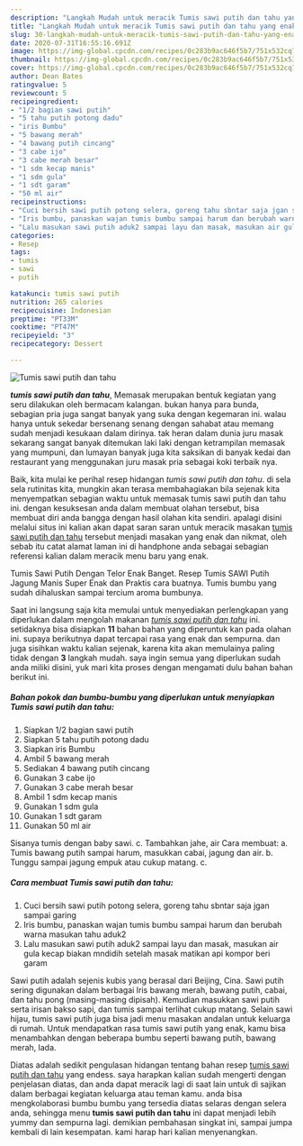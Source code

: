 ```yaml
---
description: "Langkah Mudah untuk meracik Tumis sawi putih dan tahu yang enak"
title: "Langkah Mudah untuk meracik Tumis sawi putih dan tahu yang enak"
slug: 30-langkah-mudah-untuk-meracik-tumis-sawi-putih-dan-tahu-yang-enak
date: 2020-07-31T16:55:16.691Z
image: https://img-global.cpcdn.com/recipes/0c283b9ac646f5b7/751x532cq70/tumis-sawi-putih-dan-tahu-foto-resep-utama.jpg
thumbnail: https://img-global.cpcdn.com/recipes/0c283b9ac646f5b7/751x532cq70/tumis-sawi-putih-dan-tahu-foto-resep-utama.jpg
cover: https://img-global.cpcdn.com/recipes/0c283b9ac646f5b7/751x532cq70/tumis-sawi-putih-dan-tahu-foto-resep-utama.jpg
author: Dean Bates
ratingvalue: 5
reviewcount: 5
recipeingredient:
- "1/2 bagian sawi putih"
- "5 tahu putih potong dadu"
- "iris Bumbu"
- "5 bawang merah"
- "4 bawang putih cincang"
- "3 cabe ijo"
- "3 cabe merah besar"
- "1 sdm kecap manis"
- "1 sdm gula"
- "1 sdt garam"
- "50 ml air"
recipeinstructions:
- "Cuci bersih sawi putih potong selera, goreng tahu sbntar saja jgan sampai garing"
- "Iris bumbu, panaskan wajan tumis bumbu sampai harum dan berubah warna masukan tahu aduk2"
- "Lalu masukan sawi putih aduk2 sampai layu dan masak, masukan air gula kecap biakan mndidih setelah masak matikan api kompor beri garam"
categories:
- Resep
tags:
- tumis
- sawi
- putih

katakunci: tumis sawi putih 
nutrition: 265 calories
recipecuisine: Indonesian
preptime: "PT33M"
cooktime: "PT47M"
recipeyield: "3"
recipecategory: Dessert

---
```



![Tumis sawi putih dan tahu](https://img-global.cpcdn.com/recipes/0c283b9ac646f5b7/751x532cq70/tumis-sawi-putih-dan-tahu-foto-resep-utama.jpg)

<b><i>tumis sawi putih dan tahu</i></b>, Memasak merupakan bentuk kegiatan yang seru dilakukan oleh bermacam kalangan. bukan hanya para bunda, sebagian pria juga sangat banyak yang suka dengan kegemaran ini. walau hanya untuk sekedar bersenang senang dengan sahabat atau memang sudah menjadi kesukaan dalam dirinya. tak heran dalam dunia juru masak sekarang sangat banyak ditemukan laki laki dengan ketrampilan memasak yang mumpuni, dan lumayan banyak juga kita saksikan di banyak kedai dan restaurant yang menggunakan juru masak pria sebagai koki terbaik nya.

Baik, kita mulai ke perihal resep hidangan <i>tumis sawi putih dan tahu</i>. di sela sela rutinitas kita, mungkin akan terasa membahagiakan bila sejenak kita menyempatkan sebagian waktu untuk memasak tumis sawi putih dan tahu ini. dengan kesuksesan anda dalam membuat olahan tersebut, bisa membuat diri anda bangga dengan hasil olahan kita sendiri. apalagi disini melalui situs ini kalian akan dapat saran saran untuk meracik masakan <u>tumis sawi putih dan tahu</u> tersebut menjadi masakan yang enak dan nikmat, oleh sebab itu catat alamat laman ini di handphone anda sebagai sebagian referensi kalian dalam meracik menu baru yang enak.

Tumis Sawi Putih Dengan Telor Enak Banget. Resep Tumis SAWI Putih Jagung Manis Super Enak dan Praktis cara buatnya. Tumis bumbu yang sudah dihaluskan sampai tercium aroma bumbunya.


Saat ini langsung saja kita memulai untuk menyediakan perlengkapan yang diperlukan dalam mengolah makanan <u><i>tumis sawi putih dan tahu</i></u> ini. setidaknya bisa disiapkan <b>11</b> bahan bahan yang diperuntuk kan pada olahan ini. supaya berikutnya dapat tercapai rasa yang enak dan sempurna. dan juga sisihkan waktu kalian sejenak, karena kita akan memulainya paling tidak dengan <b>3</b> langkah mudah. saya ingin semua yang diperlukan sudah anda miliki disini, yuk mari kita proses dengan mengamati dulu bahan bahan berikut ini.

<!--inarticleads1-->

##### Bahan pokok dan bumbu-bumbu yang diperlukan untuk menyiapkan Tumis sawi putih dan tahu:

1. Siapkan 1/2 bagian sawi putih
1. Siapkan 5 tahu putih potong dadu
1. Siapkan iris Bumbu
1. Ambil 5 bawang merah
1. Sediakan 4 bawang putih cincang
1. Gunakan 3 cabe ijo
1. Gunakan 3 cabe merah besar
1. Ambil 1 sdm kecap manis
1. Gunakan 1 sdm gula
1. Gunakan 1 sdt garam
1. Gunakan 50 ml air


Sisanya tumis dengan baby sawi. c. Tambahkan jahe, air Cara membuat: a. Tumis bawang putih sampai harum, masukkan cabai, jagung dan air. b. Tunggu sampai jagung empuk atau cukup matang. c. 

<!--inarticleads2-->

##### Cara membuat Tumis sawi putih dan tahu:

1. Cuci bersih sawi putih potong selera, goreng tahu sbntar saja jgan sampai garing
1. Iris bumbu, panaskan wajan tumis bumbu sampai harum dan berubah warna masukan tahu aduk2
1. Lalu masukan sawi putih aduk2 sampai layu dan masak, masukan air gula kecap biakan mndidih setelah masak matikan api kompor beri garam


Sawi putih adalah sejenis kubis yang berasal dari Beijing, Cina. Sawi putih sering digunakan dalam berbagai Iris bawang merah, bawang putih, cabai, dan tahu pong (masing-masing dipisah). Kemudian masukkan sawi putih serta irisan bakso sapi, dan tumis sampai terlihat cukup matang. Selain sawi hijau, tumis sawi putih juga bisa jadi menu masakan andalan untuk keluarga di rumah. Untuk mendapatkan rasa tumis sawi putih yang enak, kamu bisa menambahkan dengan beberapa bumbu seperti bawang putih, bawang merah, lada. 

Diatas adalah sedikit pengulasan hidangan tentang bahan resep <u>tumis sawi putih dan tahu</u> yang endess. saya harapkan kalian sudah mengerti dengan penjelasan diatas, dan anda dapat meracik lagi di saat lain untuk di sajikan dalam berbagai kegiatan keluarga atau teman kamu. anda bisa mengkolaborasi bumbu bumbu yang tersedia diatas selaras dengan selera anda, sehingga menu <b>tumis sawi putih dan tahu</b> ini dapat menjadi lebih yummy dan sempurna lagi. demikian pembahasan singkat ini, sampai jumpa kembali di lain kesempatan. kami harap hari kalian menyenangkan.
